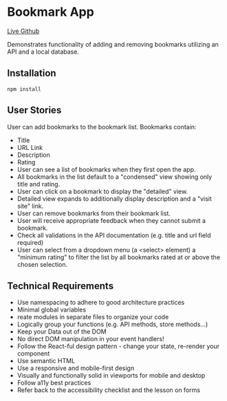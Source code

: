# Bookmark App
[Live Github](https://thinkful-ei-unicorn.github.io/tucker-gilligan-bookmarks-app/dist "Live Page")

Demonstrates functionality of adding and removing bookmarks utilizing an API and a local database.

## Installation

```
npm install
```

## User Stories

User can add bookmarks to the bookmark list. Bookmarks contain:
* Title
* URL Link
* Description
* Rating
* User can see a list of bookmarks when they first open the app.
* All bookmarks in the list default to a "condensed" view showing only title and rating.
* User can click on a bookmark to display the "detailed" view.
* Detailed view expands to additionally display description and a "visit site" link.
* User can remove bookmarks from their bookmark list.
* User will receive appropriate feedback when they cannot submit a bookmark.
* Check all validations in the API documentation (e.g. title and url field required)
* User can select from a dropdown menu (a \<select\> element) a "minimum rating" to filter the list by all bookmarks rated at or above the chosen selection.

## Technical Requirements

* Use namespacing to adhere to good architecture practices
* Minimal global variables
* reate modules in separate files to organize your code
* Logically group your functions (e.g. API methods, store methods...)
* Keep your Data out of the DOM
* No direct DOM manipulation in your event handlers!
* Follow the React-ful design pattern - change your state, re-render your component
* Use semantic HTML
* Use a responsive and mobile-first design
* Visually and functionally solid in viewports for mobile and desktop
* Follow a11y best practices
* Refer back to the accessibility checklist and the lesson on forms
